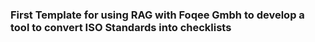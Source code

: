 ### First Template for using RAG with Foqee Gmbh to develop a tool to convert ISO Standards into checklists
